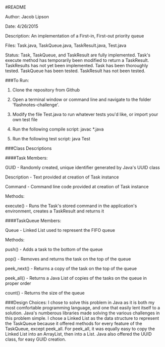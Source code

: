 #README

Author: Jacob Lipson

Date: 4/26/2015

Description: An implementation of a First-in, First-out priority queue

Files: Task.java, TaskQueue.java, TaskResult.java, Test.java

Status: Task, TaskQueue, and TaskResult are fully implemented. Task's execute method has temporarily been modified to return a TaskResult. TaskResults has not yet been implemented. Task has been thoroughly tested. TaskQueue has been tested. TaskResult has not been tested.

###To Run:
1) Clone the repository from Github

2) Open a terminal window or command line and navigate to the folder 'flashnotes-challenge'. 

3) Modify the file Test.java to run whatever tests you'd like, or import your own test file

4) Run the following compile script:
	javac *.java

5) Run the following test script:
	java Test


###Class Descriptions

####Task
Members:

GUID - Randomly created, unique identifier generated by Java's UUID class

Description - Text provided at creation of Task instance

Command - Command line code provided at creation of Task instance

Methods:

execute() - Runs the Task's stored command in the application's environment, creates a TaskResult and returns it

####TaskQueue
Members:

Queue - Linked List used to represent the FIFO queue

Methods:

push() - Adds a task to the bottom of the queue

pop() - Removes and returns the task on the top of the queue

peek_next() - Returns a copy of the task on the top of the queue

peek_all() - Returns a Java List of copies of the tasks on the queue in proper order

count() - Returns the size of the queue


###Design Choices:
I chose to solve this problem in Java as it is both my most comfortable programming language, and one that easily lent itself to a solution. Java's numberous libraries made solving the various challenges in this problem simple. I chose a Linked List as the data structure to represent the TaskQueue because it offered methods for every feature of the TaskQueue, except peek_all. For peek_all, it was equally easy to copy the Linked List into an ArrayList, then into a List. Java also offered the UUID class, for easy GUID creation.